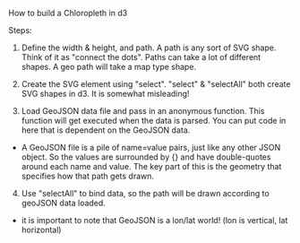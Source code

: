 How to build a Chloropleth in d3

Steps:

1. Define the width & height, and path. A path is any sort of SVG shape. Think of it as "connect the dots". Paths can take a lot of different shapes. A geo path will take a map type shape.

2. Create the SVG element using "select". "select" & "selectAll" both create SVG shapes in d3. It is somewhat misleading!

3. Load GeoJSON data file and pass in an anonymous function. This function will get executed when the data is parsed. You can put code in here that is dependent on the GeoJSON data.

* A GeoJSON file is a pile of name=value pairs, just like any other JSON object. So the values are surrounded by {} and have double-quotes around each name and value. The key part of this is the geometry that specifies how that path gets drawn. 

4. Use "selectAll" to bind data, so the path will be drawn according to geoJSON data loaded.

* it is important to note that GeoJSON is a lon/lat world! (lon is vertical, lat horizontal)

